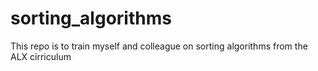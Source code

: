 # sorting_algorithms
This repo is to train myself and colleague on sorting algorithms from the ALX cirriculum
